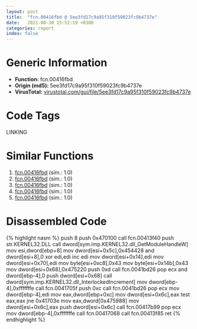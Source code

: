 ```yaml
---
layout: post
title:  "fcn.00416fbd @ 5ee3fd17c9a95f310f59023fc9b4737e"
date:   2021-08-30 15:52:19 +0300
categories: report
index: false
---
```


# Generic Information
- **Function:** fcn.00416fbd
- **Origin (md5):** 5ee3fd17c9a95f310f59023fc9b4737e
- **VirusTotal:** [virustotal.com/gui/file/5ee3fd17c9a95f310f59023fc9b4737e][virustotal_ref]

# Code Tags
<span class="tag" id="LINKING">LINKING</span>


# Similar Functions

1. [fcn.00416fbd][similar_1_ref] (sim.: 1.0)
2. [fcn.00416fbd][similar_2_ref] (sim.: 1.0)
3. [fcn.00416fbd][similar_3_ref] (sim.: 1.0)
4. [fcn.00416fbd][similar_4_ref] (sim.: 1.0)
5. [fcn.00416fbd][similar_5_ref] (sim.: 1.0)


# Disassembled Code

{% highlight nasm %}
push 8
push 0x470100
call fcn.00413f40
push str.KERNEL32.DLL
call dword[sym.imp.KERNEL32.dll_GetModuleHandleW]
mov esi,dword[ebp+8]
mov dword[esi+0x5c],0x454428
and dword[esi+8],0
xor edi,edi
inc edi
mov dword[esi+0x14],edi
mov dword[esi+0x70],edi
mov byte[esi+0xc8],0x43
mov byte[esi+0x14b],0x43
mov dword[esi+0x68],0x475220
push 0xd
call fcn.0041bd26
pop ecx
and dword[ebp-4],0
push dword[esi+0x68]
call dword[sym.imp.KERNEL32.dll_InterlockedIncrement]
mov dword[ebp-4],0xfffffffe
call fcn.0041705f
push 0xc
call fcn.0041bd26
pop ecx
mov dword[ebp-4],edi
mov eax,dword[ebp+0xc]
mov dword[esi+0x6c],eax
test eax,eax
jne 0x41703e
mov eax,dword[0x475988]
mov dword[esi+0x6c],eax
push dword[esi+0x6c]
call fcn.00417b99
pop ecx
mov dword[ebp-4],0xfffffffe
call fcn.00417068
call fcn.00413f85
ret 
{% endhighlight %}


[similar_1_ref]: /report/fcn.00416fbd@6e426bd8e348fab7a17ba317fb0f2d87
[similar_2_ref]: /report/fcn.00416fbd@7307643b343733b7fbd7b4b4fb482515
[similar_3_ref]: /report/fcn.00416fbd@96c77dffd0b78b42b39cc488af0b9ae9
[similar_4_ref]: /report/fcn.00416fbd@44a756939733df3681808b122b91651f
[similar_5_ref]: /report/fcn.00416fbd@3d7f25d788af3e7f7707a736ac852465
[virustotal_ref]: https://www.virustotal.com/gui/file/5ee3fd17c9a95f310f59023fc9b4737e